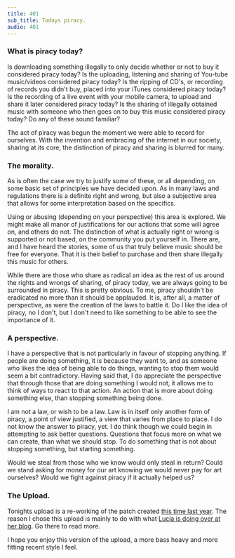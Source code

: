 ```yaml
---
title: 401
sub_title: Todays piracy.
audio: 401
---
```


### What is piracy today?

Is downloading something illegally to only decide whether or not to buy it considered piracy today? Is the uploading, listening and sharing of You-tube music/videos considered piracy today? Is the ripping of CD's, or recording of records you didn't buy, placed into your iTunes considered piracy today? Is the recording of a live event with your mobile camera, to upload and share it later considered piracy today? Is the sharing of illegally obtained music with someone who then goes on to buy this music considered piracy today? Do any of these sound familiar?

The act of piracy was begun the moment we were able to record for ourselves. With the invention and embracing of the internet in our society, sharing at its core, the distinction of piracy and sharing is blurred for many. 

### The morality.

As is often the case we try to justify some of these, or all depending, on some basic set of principles we have decided upon. As in many laws and regulations there is a definite right and wrong, but also a subjective area that allows for some interpretation based on the specifics.

Using or abusing (depending on your perspective) this area is explored. We might make all manor of justifications for our actions that some will agree on, and others do not. The distinction of what is actually right or wrong is supported or not based, on the community you put yourself in. There are, and I have heard the stories, some of us that truly believe music should be free for everyone. That it is their belief to purchase and then share illegally this music for others.

While there are those who share as radical an idea as the rest of us around the rights and wrongs of sharing, of piracy today, we are always going to be surrounded in piracy. This is pretty obvious. To me, piracy shouldn't be eradicated no more than it should be applauded. It is, after all, a matter of perspective, as were the creation of the laws to battle it. Do I like the idea of piracy, no I don't, but I don't need to like something to be able to see the importance of it.

### A perspective.

I have a perspective that is not particularly in favour of stopping anything. If people are doing something, it is because they want to, and as someone who likes the idea of being able to do things, wanting to stop them would seem a bit contradictory. Having said that, I do appreciate the perspective that through those that are doing something I would not, it allows me to think of ways to react to that action. An action that is more about doing something else, than stopping something being done.

I am not a law, or wish to be a law. Law is in itself only another form of piracy, a point of view justified, a view that varies from place to place. I do not know the answer to piracy, yet. I do think though we could begin in attempting to ask better questions. Questions that focus more on what we can create, than what we should stop. To do something that is not about stopping something, but starting something.

Would we steal from those who we know would only steal in return? Could we stand asking for money for our art knowing we would never pay for art ourselves? Would we fight against piracy if it actually helped us?

### The Upload.

Tonights upload is a re-working of the patch created <a href="http://www.mono-log.org/blog/snd_35" target="_blank">this time last year</a>. The reason I chose this upload is mainly to do with what <a href="http://smallmimosa.wordpress.com/2013/02/04/perfectly-together-and-separated-also/" target="_blank">Lucia is doing over at her blog</a>. Go there to read more.

I hope you enjoy this version of the upload, a more bass heavy and more fitting recent style I feel.
